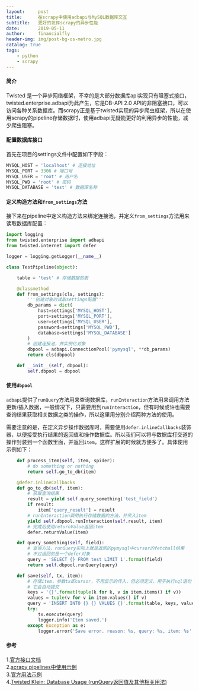 ```yaml
---
layout:     post                    
title:      在scrapy中使用adbapi与MySQL数据库交互              
subtitle:   更好的发挥scrapy的异步性能
date:       2019-05-11              
author:     financialfly                     
header-img: img/post-bg-os-metro.jpg    
catalog: true                       
tags:                               
    - python
    - scrapy
---
```


#### 简介
Twisted 是一个异步网络框架，不幸的是大部分数据库api实现只有阻塞式接口，twisted.enterprise.adbapi为此产生，它是DB-API 2.0 API的非阻塞接口，可以访问各种关系数据库。而scrapy正是基于twisted实现的异步爬虫框架，所以在使用scrapy的pipeline存储数据时，使用adbapi无疑能更好的利用异步的性能，减少爬虫阻塞。

#### 配置数据库接口
首先在项目的settings文件中配置如下字段：
```py
MYSQL_HOST = 'localhost' # 连接地址
MYSQL_PORT = 3306 # 端口号
MYSQL_USER = 'root' # 用户名
MYSQL_PWD = 'root' # 密码
MYSQL_DATABASE = 'test' # 数据库名称
```

#### 定义构造方法和`from_settings`方法
接下来在pipeline中定义构造方法来绑定连接池，并定义`from_settings`方法用来读取数据库配置：
```py
import logging
from twisted.enterprise import adbapi
from twisted.internet import defer

logger = logging.getLogger(__name__)

class TestPipeline(object):

    table = 'test' # 存储数据的表

    @classmethod
    def from_settings(cls, settings):
        '''创建对象时读取settings配置'''
        db_params = dict(
            host=settings['MYSQL_HOST'],
            port=settings['MYSQL_PORT'],
            user=settings['MYSQL_USER'],
            password=settings['MYSQL_PWD'],
            database=settings['MYSQL_DATABASE']
        )
        # 创建连接池，并实例化对象
        dbpool = adbapi.ConnectionPool('pymysql', **db_params)
        return cls(dbpool)

    def __init__(self, dbpool):
        self.dbpool = dbpool
```

#### 使用`dbpool`
`adbapi`提供了`runQuery`方法用来查询数据库，`runInteraction`方法用来调用方法更新/插入数据，一般情况下，只需要用到`runInteraction`，但有时候或许也需要查询结果获取相关数据之类的操作，所以这里用分别介绍两种方法的使用。
          
需要注意的是，在定义异步操作数据库时，需要使用`defer.inlineCallbacks`装饰器，以便接受执行结果的返回值和操作数据库。所以我们可以将与数据库打交道的操作封装到一个函数里面，并返回`item`，这样扩展的时候就方便多了。具体使用示例如下：
```py
    def process_item(self, item, spider):
        # do something or nothing
        return self.go_to_db(item)

    @defer.inlineCallbacks
    def go_to_db(self, item):
        # 获取查询结果
        result = yield self.query_something('test_field')
        if result:
            item['query_result'] = result
        # runInteraction调用执行存储数据的方法，并传入item
        yield self.dbpool.runInteraction(self.result, item)
        # 完成后使用returnValue返回item
        defer.returnValue(item)

    def query_something(self, field):
        # 查询方法，runQuery实际上就是返回的pymysql中cursor的fetchall结果
        # 不过返回的是一个defer对象
        query = 'SELECT {} FROM test LIMIT 1'.format(field)
        return self.dbpool.runQuery(query)

    def save(self, tx, item):
        # 存储item，参数tx即cursor，不用显示的传入，但必须定义，用于执行sql语句
        # 它会自动提交
        keys = '{}'.format(tuple(k for k, v in item.items() if v))
        values = tuple(v for v in item.values() if v)
        query = 'INSERT INTO {} {} VALUES {}'.format(table, keys, values)
        try:
            tx.execute(query)
            logger.info('Item saved.')
        except Exception as e:
            logger.error('Save error. reason: %s, query: %s, item: %s' % (e, query, item))
```

#### 参考
1.[官方接口文档](https://twistedmatrix.com/documents/18.7.0/api/twisted.enterprise.adbapi.ConnectionPool.html#runQuery)            
2.[scrapy pipelines中使用示例](https://www.programcreek.com/python/example/95823/twisted.enterprise.adbapi.ConnectionPool)       
3.[官方用法示例](https://twistedmatrix.com/documents/current/core/howto/rdbms.html)              
4.[Twisted Klein: Database Usage (runQuery返回值及其他相关用法)](https://notoriousno.blogspot.com/2016/08/twisted-klein-database-usage.html)    